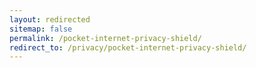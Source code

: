```yaml
---
layout: redirected
sitemap: false
permalink: /pocket-internet-privacy-shield/
redirect_to: /privacy/pocket-internet-privacy-shield/
---
```

